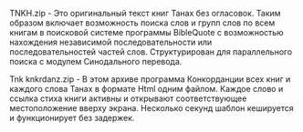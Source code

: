 TNKH.zip - Это оригинальный текст книг Танах  без огласовок.
Таким образом включает возможность поиска слов и групп слов по всем книгам в поисковой системе программы BibleQuote с возможностью нахождения независимой последовательности или последовательностей частей слов.
Структурирован для параллельного поиска с модулем Синодального переводa.

Tnk knkrdanz.zip - В этом архиве программа Конкорданции всех книг и каждого слова Танах в формате Html одним файлом. Каждое слово и ссылка стиха книги активны и открывают соответствующее местоположение вверху экрана. Несколько секунд шаблон кешируется и функционирует без задержек.
